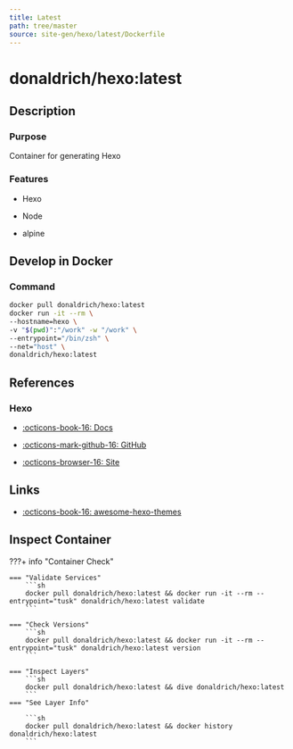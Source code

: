 ```yaml
---
title: Latest
path: tree/master
source: site-gen/hexo/latest/Dockerfile
---
```


# donaldrich/hexo:latest

## Description

### Purpose

Container for generating Hexo

### Features

- Hexo

- Node

- alpine

## Develop in Docker

### Command

```sh
docker pull donaldrich/hexo:latest
docker run -it --rm \
--hostname=hexo \
-v "$(pwd)":"/work" -w "/work" \
--entrypoint="/bin/zsh" \
--net="host" \
donaldrich/hexo:latest
```

## References

### Hexo

- [:octicons-book-16: Docs](https://hexo.io/docs)

- [:octicons-mark-github-16: GitHub](https://github.com/hexojs/hexo)

- [:octicons-browser-16: Site](https://hexo.io)

## Links

- [:octicons-book-16: awesome-hexo-themes](https://awesomeopensource.com/projects/hexo-theme)

## Inspect Container

???+ info "Container Check"

    === "Validate Services"
        ```sh
        docker pull donaldrich/hexo:latest && docker run -it --rm --entrypoint="tusk" donaldrich/hexo:latest validate
        ```

    === "Check Versions"
        ```sh
        docker pull donaldrich/hexo:latest && docker run -it --rm --entrypoint="tusk" donaldrich/hexo:latest version
        ```

    === "Inspect Layers"
        ```sh
        docker pull donaldrich/hexo:latest && dive donaldrich/hexo:latest
        ```
    === "See Layer Info"

        ```sh
        docker pull donaldrich/hexo:latest && docker history donaldrich/hexo:latest
        ```
